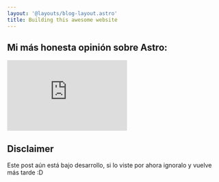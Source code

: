 ```yaml
---
layout: '@layouts/blog-layout.astro'
title: Building this awesome website
---
```


## Mi más honesta opinión sobre Astro:

<div align="left">
<iframe width="280" height="165" src="https://www.youtube.com/embed/ONiyQ-SXX0A?si=bSZ2VAVxRWTTHlhg" title="YouTube video player" frameborder="0" allow="accelerometer; autoplay; clipboard-write; encrypted-media; gyroscope; picture-in-picture; web-share" allowfullscreen></iframe>
</div>

## Disclaimer

Este post aún está bajo desarrollo, si lo viste por ahora ignoralo y vuelve más
tarde :D
